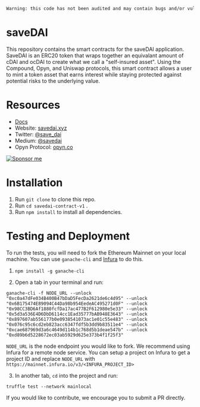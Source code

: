 ```diff
Warning: this code has not been audited and may contain bugs and/or vulnerabilities.
```

# saveDAI

This repository contains the smart contracts for the saveDAI application. SaveDAI is an ERC20 token that wraps together an equivalant amount of cDAI and ocDAI to create what we call a "self-insured asset". Using the Compound, Opyn, and Uniswap protocols, this smart contract allows a user to mint a token asset that earns interest while staying protected against potential risks to the underlying value. 

# Resources
- [Docs](https://docs.savedai.xyz/)
- Website: [savedai.xyz](https://savedai.xyz)
- Twitter: [@save_dai](https://twitter.com/save_dai)
- Medium: [@savedai](https://medium.com/savedai)
- Opyn Protocol: [opyn.co](https://opyn.co/#/)

[![Sponsor me](https://res.cloudinary.com/dvargvav9/image/upload/v1581842794/button2_w5exua.svg)](https://flowerpot.network/save-dai?trigger=true)

# Installation

1. Run `git clone` to clone this repo.
2. Run `cd savedai-contract-v1` .
3. Run `npm install` to install all dependencies.

# Testing and Deployment
To run the tests, you will need to fork the Ethereum Mainnet on your local machine. You can use `ganache-cli` and [Infura](https://infura.io/) to do this. 

1. `npm install -g ganache-cli`

2. Open a tab in your terminal and run:

`ganache-cli -f NODE_URL --unlock "0xc0a47dFe034B400B47bDaD5FecDa2621de6c4d95" --unlock "0x6B175474E89094C44Da98b954EedeAC495271d0F" --unlock "0x98CC3BD6Af1880fcfDa17ac477B2F612980e5e33" --unlock "0x5d3a536E4D6DbD6114cc1Ead35777bAB948E3643" --unlock "0x897607ab556177b0e0938541073ac1e01c55e483" --unlock "0x076c95c6cd2eb823acc6347fdf5b3dd9b83511e4" --unlock "0xcae687969d3a6c4649d114b1c768d5b1deae547b" --unlock "0xd89b6d5228672ec03ab5929d625e373b4f1f25f3"`

`NODE_URL` is the node endpoint you would like to fork. We recommend using Infura for a remote node service. You can setup a project on Infura to get a project ID and replace `NODE_URL` with `https://mainnet.infura.io/v3/<INFURA_PROJECT_ID>`

3. In another tab, `cd` into the project and run:

`truffle test --network mainlocal`

If you would like to contribute, we encourage you to submit a PR directly.

